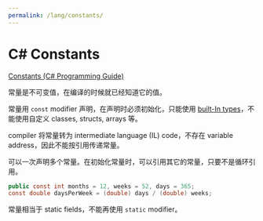 ```yaml
---
permalink: /lang/constants/
---
```


# C# Constants

[Constants (C# Programming Guide)](https://docs.microsoft.com/en-us/dotnet/csharp/programming-guide/classes-and-structs/fields)

常量是不可变值，在编译的时候就已经知道它的值。

常量用 `const` modifier 声明，在声明时必须初始化，只能使用 [built-In types](https://docs.microsoft.com/en-us/dotnet/csharp/language-reference/keywords/built-in-types-table)，不能使用自定义 classes, structs, arrays 等。

compiler 将常量转为 intermediate language (IL) code，不存在  variable address，因此不能按引用传递常量。

可以一次声明多个常量。在初始化常量时，可以引用其它的常量，只要不是循环引用。

```cs
public const int months = 12, weeks = 52, days = 365;
const double daysPerWeek = (double) days / (double) weeks;
```

常量相当于 static fields，不能再使用 `static` modifier。
